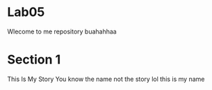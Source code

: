 # Lab05
Wlecome to me repository buahahhaa
# Section 1
This Is My Story 
You know the name not the story lol
this is my name 

